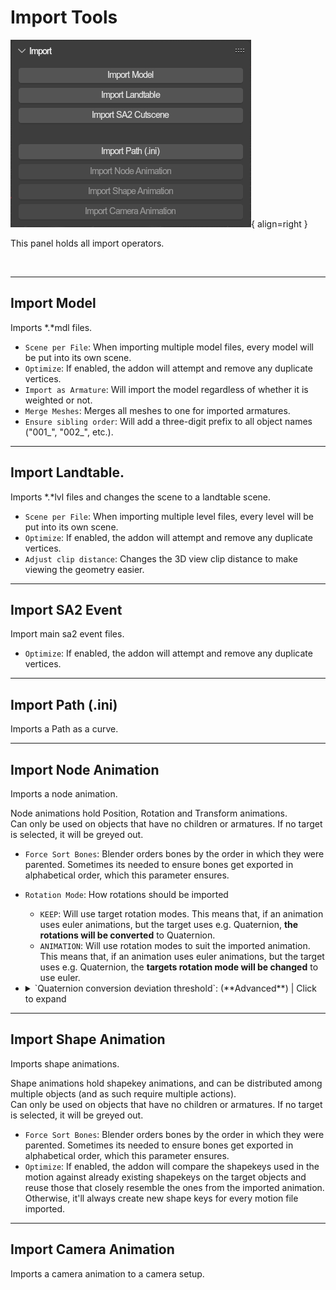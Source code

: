 # Import Tools
![Import Panel](../../../img/ui_toolsbar_tools_import.png){ align=right }

This panel holds all import operators.

<br clear="right"/>

---

## Import Model
Imports *.*mdl files.

- `Scene per File`: When importing multiple model files, every model will be put into its own scene.
- `Optimize`: If enabled, the addon will attempt and remove any duplicate vertices.
- `Import as Armature`: Will import the model regardless of whether it is weighted or not.
- `Merge Meshes`: Merges all meshes to one for imported armatures.
- `Ensure sibling order`: Will add a three-digit prefix to all object names ("001_", "002_", etc.).

---

## Import Landtable.
Imports *.*lvl files and changes the scene to a landtable scene.

- `Scene per File`: When importing multiple level files, every level will be put into its own scene.
- `Optimize`: If enabled, the addon will attempt and remove any duplicate vertices.
- `Adjust clip distance`: Changes the 3D view clip distance to make viewing the geometry easier.

---

## Import SA2 Event
Import main sa2 event files.

- `Optimize`: If enabled, the addon will attempt and remove any duplicate vertices.

---

## Import Path (.ini)
Imports a Path as a curve.

---

## Import Node Animation
Imports a node animation.

Node animations hold Position, Rotation and Transform animations.
<br/>Can only be used on objects that have no children or armatures. If no target is selected, it will be greyed out.

- `Force Sort Bones`: Blender orders bones by the order in which they were parented. Sometimes its needed to ensure bones get exported in alphabetical order, which this parameter ensures.
- `Rotation Mode`: How rotations should be imported
	- `KEEP`: Will use target rotation modes. This means that, if an animation uses euler animations, but the target uses e.g. Quaternion, **the rotations will be converted** to Quaternion.
	- `ANIMATION`: Will use rotation modes to suit the imported animation. This means that, if an animation uses euler animations, but the target uses e.g. Quaternion, the **targets rotation mode will be changed** to use euler.
- <details markdown><summary>`Quaternion conversion deviation threshold`: (**Advanced**) | Click to expand</summary>
	- **Problem**: Importing Euler rotation keyframes to Quaternion objects/bones or vice versa.
	- **Solution**: Converting keyframes between quaternion and euler.
	- **The issues with that**: Quaternion conversions are inaccurate, as the interpolation between those types is not linear. This means we must Bake the interpolated values as keyframes before converting.
	- **How this parameter affects the conversion**: The minimum amount a keyframe must divert from its interpolated counterpart to remain. 0 keeps all keyframes.
	- **The standard value:** Usually, a value around 0.05 is enough and gets rid of most unnecessary keyframes.
	- **Example:**

		| ![](../../../img/animation_conversion_quat_threshold_og.png) | ![](../../../img/animation_conversion_quat_threshold_none.png)  |
		|---|---|
		| ![](../../../img/animation_conversion_quat_threshold_low.png) | ![](../../../img/animation_conversion_quat_threshold_high.png)  |

	</details>

---

## Import Shape Animation
Imports shape animations.

Shape animations hold shapekey animations, and can be distributed among multiple objects (and as such require multiple actions).
<br/>Can only be used on objects that have no children or armatures. If no target is selected, it will be greyed out.

- `Force Sort Bones`: Blender orders bones by the order in which they were parented. Sometimes its needed to ensure bones get exported in alphabetical order, which this parameter ensures.
- `Optimize`: If enabled, the addon will compare the shapekeys used in the motion against already existing shapekeys on the target objects and reuse those that closely resemble the ones from the imported animation. Otherwise, it'll always create new shape keys for every motion file imported.

---

## Import Camera Animation
Imports a camera animation to a camera setup.

